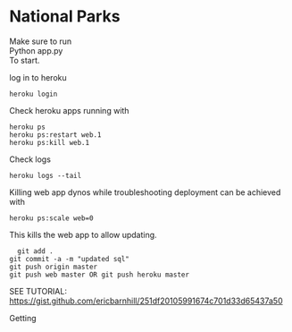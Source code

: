 # National Parks

Make sure to run   
	Python app.py  
To start.  

log in to heroku

    heroku login

Check heroku apps running with    

    heroku ps 
    heroku ps:restart web.1
    heroku ps:kill web.1
    
Check logs  
    
    heroku logs --tail
    
Killing web app dynos while troubleshooting deployment can be achieved with  

    heroku ps:scale web=0  

This kills the web app to allow updating.  




      git add .
	git commit -a -m "updated sql"
	git push origin master
	git push web master OR git push heroku master


SEE TUTORIAL:  
https://gist.github.com/ericbarnhill/251df20105991674c701d33d65437a50  



Getting 
